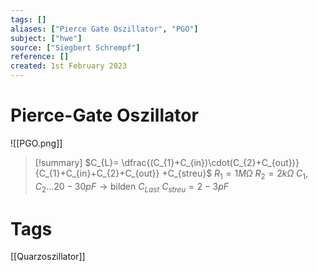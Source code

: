 ```yaml
---
tags: []
aliases: ["Pierce Gate Oszillator", "PGO"]
subject: ["hwe"]
source: ["Siegbert Schrempf"]
reference: []
created: 1st February 2023
---
```


# Pierce-Gate Oszillator
![[PGO.png]]

> [!summary] $C_{L}= \dfrac{(C_{1}+C_{in})\cdot(C_{2}+C_{out})}{C_{1}+C_{in}+C_{2}+C_{out}} +C_{streu}$
$R_{1} = 1M\Omega$
$R_{2} = 2k\Omega$
$C_{1}, C_{2} \dots 20-30pF \rightarrow \text{bilden }C_{Last}$
$C_{streu} = 2-3pF$

# Tags
[[Quarzoszillator]]